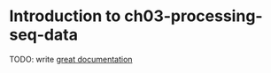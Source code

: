 # Introduction to ch03-processing-seq-data

TODO: write [great documentation](http://jacobian.org/writing/what-to-write/)
